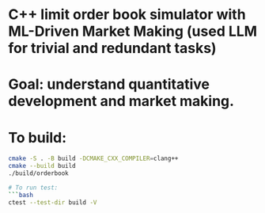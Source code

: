# C++ limit order book simulator with ML-Driven Market Making (used LLM for trivial and redundant tasks)

# Goal: understand quantitative development and market making.

# To build:
```bash
cmake -S . -B build -DCMAKE_CXX_COMPILER=clang++
cmake --build build
./build/orderbook

# To run test:
```bash
ctest --test-dir build -V  
```

